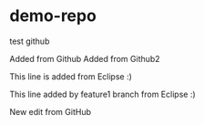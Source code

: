 # demo-repo
test github

Added from Github
Added from Github2

This line is added from Eclipse :)

This line added by feature1 branch from Eclipse :)

New edit from GitHub
